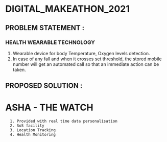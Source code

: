 # DIGITAL_MAKEATHON_2021
## PROBLEM STATEMENT :
  ### HEALTH WEARABLE TECHNOLOGY 

  1. Wearable device for body Temperature, Oxygen levels detection.
  2. In case of any fall and when it crosses set threshold, the stored mobile number will get an automated call so that an immediate action can be taken.

## PROPOSED SOLUTION :
  
  # ASHA - THE WATCH
      1. Provided with real time data personalisation
      2. SoS facility
      3. Location Tracking
      4. Health Monitoring


